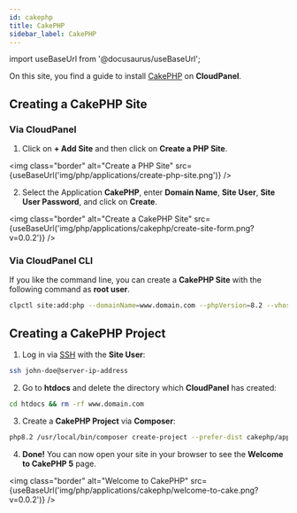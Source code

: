 ```yaml
---
id: cakephp
title: CakePHP
sidebar_label: CakePHP
---
```


import useBaseUrl from '@docusaurus/useBaseUrl';

On this site, you find a guide to install [CakePHP](https://cakephp.org/) on **CloudPanel**.

## Creating a CakePHP Site

### Via CloudPanel

1. Click on **+ Add Site** and then click on **Create a PHP Site**.

<img class="border" alt="Create a PHP Site" src={useBaseUrl('img/php/applications/create-php-site.png')} />

2. Select the Application **CakePHP**, enter **Domain Name**, **Site User**, **Site User Password**, and click on **Create**.

<img class="border" alt="Create a CakePHP Site" src={useBaseUrl('img/php/applications/cakephp/create-site-form.png?v=0.0.2')} />

### Via CloudPanel CLI

If you like the command line, you can create a **CakePHP Site** with the following command as **root user**.

```bash
clpctl site:add:php --domainName=www.domain.com --phpVersion=8.2 --vhostTemplate='CakePHP 5' --siteUser='john-doe' --siteUserPassword='!secretPassword!'
```

## Creating a CakePHP Project

1. Log in via [SSH](../../../frontend-area/ssh-ftp/#ssh-login) with the **Site User**:

```bash
ssh john-doe@server-ip-address
```

2. Go to **htdocs** and delete the directory which **CloudPanel** has created:

```bash
cd htdocs && rm -rf www.domain.com
```

3. Create a **CakePHP Project** via **Composer**:

```bash
php8.2 /usr/local/bin/composer create-project --prefer-dist cakephp/app:~5.0 www.domain.com
```

4. **Done!** You can now open your site in your browser to see the **Welcome to CakePHP 5** page.

<img class="border" alt="Welcome to CakePHP" src={useBaseUrl('img/php/applications/cakephp/welcome-to-cake.png?v=0.0.2')} />